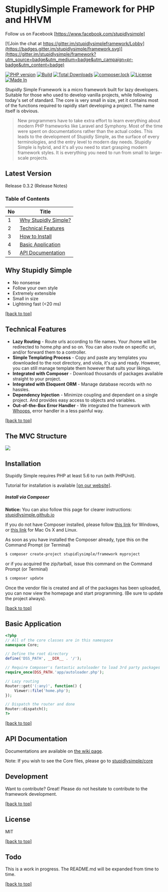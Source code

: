# StupidlySimple Framework for PHP and HHVM

Follow us on Facebook [https://www.facebook.com/stupidlysimple]

[![Join the chat at https://gitter.im/stupidlysimpleframework/Lobby](https://badges.gitter.im/stupidlysimple/framework.svg)](https://gitter.im/stupidlysimple/framework?utm_source=badge&utm_medium=badge&utm_campaign=pr-badge&utm_content=badge)

[![PHP version](https://badge.fury.io/ph/stupidlysimple%2Fframework.svg)](https://badge.fury.io/ph/stupidlysimple%2Fframework) [![Build](https://api.travis-ci.org/stupidlysimple/framework.svg)](https://travis-ci.org/stupidlysimple/framework)
[![Total Downloads](https://poser.pugx.org/stupidlysimple/framework/downloads)](https://packagist.org/packages/stupidlysimple/framework)
[![composer.lock](https://poser.pugx.org/stupidlysimple/framework/composerlock)](https://packagist.org/packages/stupidlysimple/framework)
[![License](https://img.shields.io/:license-mit-blue.svg)](https://github.com/stupidlysimple/framework/blob/master/LICENSE)
[![Made In](https://img.shields.io/badge/made%20in-Malaysia-red.svg)](https://www.google.com/search?q=malaysia)

Stupidly Simple Framework is a micro framework built for lazy developers. Suitable for those who used to develop vanilla projects, while following today's set of standard. The core is very small in size, yet it contains most of the functions required to rapidly start developing a project. The name itself is obvious.

> New programmers have to take extra effort to learn 
> everything about modern PHP frameworks like Laravel and Symphony. Most 
> of the time were spent on documentations rather than the actual codes.
> This leads to the development of Stupidly Simple, as the surface of
> every terminologies, and the entry level to modern day needs. 
> Stupidly Simple is hybrid, and it's all you need to start grasping
> modern framework styles. It is everything you need to run from small to large-scale projects.

Latest Version
----
Release 0.3.2 (Release Notes)

### Table of Contents
| No | Title                                              |
|----|----------------------------------------------------|
| 1  | [Why Stupidly Simple?](#why-stupidly-simple) |
| 2  | [Technical Features](#technical-features)          |
| 3  | [How to Install](#installation)                    |
| 4  | [Basic Application](#basic-application)            |
| 5  | [API Documentation](#api-documentation)            |


Why Stupidly Simple
----
  - No nonsense
  - Follow your own style
  - Extremely extensible
  - Small in size
  - Lightning fast (<20 ms)

[[back to top]](#table-of-contents)

Technical Features
----
  - **Lazy Routing** - Route urls according to file names. Your /home will be redirected to home.php and so on. You can also route on specific uri, and/or forward them to a controller.
  - **Simple Templating Process** - Copy and paste any templates you downloaded to the root directory, and viola, it's up and ready. However, you can still manage template them however that suits your likings.
  - **Integrated with Composer** - Download thousands of packages available straight to your project.
  - **Integrated with Eloquent ORM** - Manage database records with no hassles. 
  - **Dependency Injection** - Minimize coupling and dependant on a single project. And provides easy access to objects and variables.
  - **Out-of-the-Box Error Handler** - We integrated the framework with [Whoops](https://filp.github.io/whoops/), error handler in a less painful way.

[[back to top]](#table-of-contents)

The MVC Structure
----
<img src="https://s30.postimg.org/59jbts6n5/DSS_MVC_Structure.jpg">

Installation
----
Stupidly Simple requires PHP at least 5.6 to run (with PHPUnit). 

Tutorial for installation is available [[on our website]](https://stupidlysimple.github.io/how-to-install.html).

##### Install via Composer

**Notice:** You can also follow this page for clearer instructions: 
[stupidlysimple.github.io](https://stupidlysimple.github.io/how-to-install.html)

If you do not have Composer installed, please follow [this link](https://getcomposer.org/doc/00-intro.md#using-the-installer) for Windows, or [this link](https://getcomposer.org/doc/00-intro.md#downloading-the-composer-executable) for Mac Os X and Linux.

As soon as you have installed the Composer already, type this on the Command Prompt (or Terminal)
```sh
$ composer create-project stupidlysimple/framework myproject
```

or if you acquired the zip/tarball, issue this command on the Command Prompt (or Terminal)
```sh
$ composer update
```

Once the vendor file is created and all of the packages has been uploaded, you can now view the homepage and start programming. (Be sure to update the project always).

[[back to top]](#table-of-contents)

Basic Application
----
```php
<?php
// All of the core classes are in this namespace
namespace Core;

// Define the root directory
define('DSS_PATH', __DIR__ . '/');

// Require Composer's fantastic autoloader to load 3rd party packages
require_once(DSS_PATH.'app/autoloader.php');

// Lazy routing
Router::get('(:any)', function() {
	Viewer::file('home.php');
});

// Dispatch the router and done
Router::dispatch();
?>
```

[[back to top]](#table-of-contents)

API Documentation
----
Documentations are available on [the wiki page](https://github.com/stupidlysimple/framework/wiki).

Note: If you wish to see the Core files, please go to <a href="https://github.com/stupidlysimple/core">stupidlysimple/core</a>

Development
----
Want to contribute? Great! Please do not hesitate to contribute to the framework development.

[[back to top]](#table-of-contents)

License
----
MIT

[[back to top]](#table-of-contents)

Todo
----
This is a work in progress. The README.md will be expanded from time to time.

[[back to top]](#table-of-contents)
